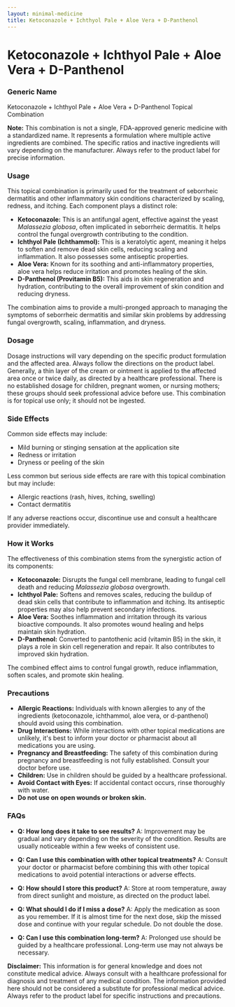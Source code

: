 ```yaml
---
layout: minimal-medicine
title: Ketoconazole + Ichthyol Pale + Aloe Vera + D-Panthenol
---
```


# Ketoconazole + Ichthyol Pale + Aloe Vera + D-Panthenol
### Generic Name
Ketoconazole + Ichthyol Pale + Aloe Vera + D-Panthenol Topical Combination

**Note:**  This combination is not a single, FDA-approved generic medicine with a standardized name.  It represents a formulation where multiple active ingredients are combined.  The specific ratios and inactive ingredients will vary depending on the manufacturer.  Always refer to the product label for precise information.


### Usage

This topical combination is primarily used for the treatment of seborrheic dermatitis and other inflammatory skin conditions characterized by scaling, redness, and itching.  Each component plays a distinct role:

* **Ketoconazole:** This is an antifungal agent, effective against the yeast *Malassezia globosa*, often implicated in seborrheic dermatitis. It helps control the fungal overgrowth contributing to the condition.
* **Ichthyol Pale (Ichthammol):** This is a keratolytic agent, meaning it helps to soften and remove dead skin cells, reducing scaling and inflammation. It also possesses some antiseptic properties.
* **Aloe Vera:**  Known for its soothing and anti-inflammatory properties, aloe vera helps reduce irritation and promotes healing of the skin.
* **D-Panthenol (Provitamin B5):** This aids in skin regeneration and hydration, contributing to the overall improvement of skin condition and reducing dryness.

The combination aims to provide a multi-pronged approach to managing the symptoms of seborrheic dermatitis and similar skin problems by addressing fungal overgrowth, scaling, inflammation, and dryness.


### Dosage

Dosage instructions will vary depending on the specific product formulation and the affected area.  Always follow the directions on the product label.  Generally, a thin layer of the cream or ointment is applied to the affected area once or twice daily, as directed by a healthcare professional.  There is no established dosage for children, pregnant women, or nursing mothers; these groups should seek professional advice before use.  This combination is for topical use only; it should not be ingested.


### Side Effects

Common side effects may include:

* Mild burning or stinging sensation at the application site
* Redness or irritation
* Dryness or peeling of the skin

Less common but serious side effects are rare with this topical combination but may include:

* Allergic reactions (rash, hives, itching, swelling)
* Contact dermatitis


If any adverse reactions occur, discontinue use and consult a healthcare provider immediately.


### How it Works

The effectiveness of this combination stems from the synergistic action of its components:

* **Ketoconazole:** Disrupts the fungal cell membrane, leading to fungal cell death and reducing *Malassezia globosa* overgrowth.
* **Ichthyol Pale:** Softens and removes scales, reducing the buildup of dead skin cells that contribute to inflammation and itching.  Its antiseptic properties may also help prevent secondary infections.
* **Aloe Vera:** Soothes inflammation and irritation through its various bioactive compounds. It also promotes wound healing and helps maintain skin hydration.
* **D-Panthenol:**  Converted to pantothenic acid (vitamin B5) in the skin, it plays a role in skin cell regeneration and repair.  It also contributes to improved skin hydration.


The combined effect aims to control fungal growth, reduce inflammation, soften scales, and promote skin healing.


### Precautions

* **Allergic Reactions:** Individuals with known allergies to any of the ingredients (ketoconazole, ichthammol, aloe vera, or d-panthenol) should avoid using this combination.
* **Drug Interactions:**  While interactions with other topical medications are unlikely, it's best to inform your doctor or pharmacist about all medications you are using.
* **Pregnancy and Breastfeeding:** The safety of this combination during pregnancy and breastfeeding is not fully established.  Consult your doctor before use.
* **Children:**  Use in children should be guided by a healthcare professional.
* **Avoid Contact with Eyes:**  If accidental contact occurs, rinse thoroughly with water.
* **Do not use on open wounds or broken skin.**


### FAQs

* **Q: How long does it take to see results?**  A: Improvement may be gradual and vary depending on the severity of the condition.  Results are usually noticeable within a few weeks of consistent use.

* **Q: Can I use this combination with other topical treatments?** A: Consult your doctor or pharmacist before combining this with other topical medications to avoid potential interactions or adverse effects.

* **Q: How should I store this product?** A: Store at room temperature, away from direct sunlight and moisture, as directed on the product label.

* **Q: What should I do if I miss a dose?** A: Apply the medication as soon as you remember. If it is almost time for the next dose, skip the missed dose and continue with your regular schedule. Do not double the dose.

* **Q: Can I use this combination long-term?** A: Prolonged use should be guided by a healthcare professional.  Long-term use may not always be necessary.


**Disclaimer:** This information is for general knowledge and does not constitute medical advice.  Always consult with a healthcare professional for diagnosis and treatment of any medical condition.  The information provided here should not be considered a substitute for professional medical advice.  Always refer to the product label for specific instructions and precautions.
